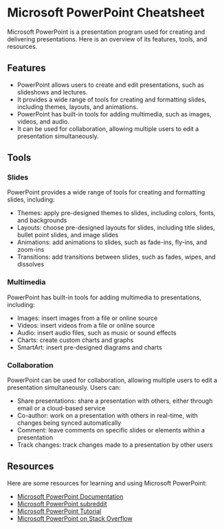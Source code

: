 # Microsoft PowerPoint Cheatsheet

Microsoft PowerPoint is a presentation program used for creating and delivering presentations. Here is an overview of its features, tools, and resources.

## Features

- PowerPoint allows users to create and edit presentations, such as slideshows and lectures.
- It provides a wide range of tools for creating and formatting slides, including themes, layouts, and animations.
- PowerPoint has built-in tools for adding multimedia, such as images, videos, and audio.
- It can be used for collaboration, allowing multiple users to edit a presentation simultaneously.

## Tools

### Slides

PowerPoint provides a wide range of tools for creating and formatting slides, including:

- Themes: apply pre-designed themes to slides, including colors, fonts, and backgrounds
- Layouts: choose pre-designed layouts for slides, including title slides, bullet point slides, and image slides
- Animations: add animations to slides, such as fade-ins, fly-ins, and zoom-ins
- Transitions: add transitions between slides, such as fades, wipes, and dissolves

### Multimedia

PowerPoint has built-in tools for adding multimedia to presentations, including:

- Images: insert images from a file or online source
- Videos: insert videos from a file or online source
- Audio: insert audio files, such as music or sound effects
- Charts: create custom charts and graphs
- SmartArt: insert pre-designed diagrams and charts

### Collaboration

PowerPoint can be used for collaboration, allowing multiple users to edit a presentation simultaneously. Users can:

- Share presentations: share a presentation with others, either through email or a cloud-based service
- Co-author: work on a presentation with others in real-time, with changes being synced automatically
- Comment: leave comments on specific slides or elements within a presentation
- Track changes: track changes made to a presentation by other users

## Resources

Here are some resources for learning and using Microsoft PowerPoint:

- [Microsoft PowerPoint Documentation](https://support.microsoft.com/en-us/powerpoint)
- [Microsoft PowerPoint subreddit](https://www.reddit.com/r/powerpoint/)
- [Microsoft PowerPoint Tutorial](https://support.microsoft.com/en-us/office/powerpoint-for-windows-video-training-40f827ae-17b2-4b8f-9846-5c7b0d9893d3)
- [Microsoft PowerPoint on Stack Overflow](https://stackoverflow.com/questions/tagged/powerpoint)